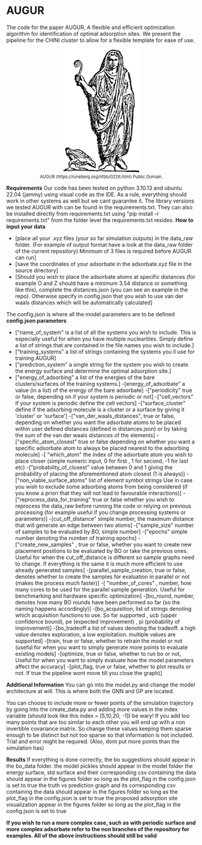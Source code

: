 # AUGUR
The code for the paper AUGUR, A flexible and efficient optimization algorithm for identification of optimal adsorption sites. We present the pipeline for the CHINI cluster to allow for a flexible template for ease of use.

<div style="text-align: center;">
<figure>
    <img src="imgs/AUGUR.png" width="200" />
    <figcaption style="font-size: 0.8em;">AUGUR (https://runeberg.org/nfbb/0226.html) Public Domain.</figcaption>
</figure>
</div>

**Requirements**
Our code has been tested on python 3.10.13 and ubuntu 22.04 (jammy) using visual code as the IDE. As a rule, everything should work in other systems as well but we cant guarantee it. The library versions we tested AUGUR with can be found in the requirements.txt. They can also be installed directly from requirements.txt using "pip install -r requirements.txt" from the folder level the requirements.txt resides.
**How to input your data**


  - [place all your .xyz files (your so far simulation outputs) in the data_raw folder. (For example of output format have a look at the data_raw folder of the current repository) Minimum of 3 files is required before AUGUR can run]
  - [save the coordinates of your adsorbate in the adsorbate.xyz file in the source directory]
  - [Should you wish to place the adsorbate atoms at specific distances (for example O and Z should have a minimum 3.54 distance or something like this), complete the distances.json (you can see an example in the repo). Otherwise specify in config.json that you wish to use van der waals distances which will be automatically calculated]
  
  
 The config.json is where all the model parameters are to be defined
 **config.json parameters**

  - ["name_of_system" is a list of all the systems you wish to include. This is especially useful for when you have multiple nuclearities. Simply define a list of strings that are contained in the file names you wish to include.]
   - ["training_systems" a list of strings containing the systems you ll use for training AUGUR]
   - ["prediction_system" a single string for the system you wish to create the energy surface and determine the optimal adsorption site.]
   - ["energy_of_adsorbing" a list of the energies of the bare clusters/surfaces of the training systems.]
   -[energy_of_adsorbate" a value (in a list) of the energy of the bare adsorbate]
   -["periodicity" true or false, depending on if your system is periodic or not]
    -["cell_vectors" if your system is periodic define the cell vectors]
   -["surface_cluster" define if the adsorbing molecule is a cluster or a surface by giving it 'cluster' or 'surface']
   -["van_der_waals_distances", true or false, depending on whether you want the adsorbate atoms to be placed within user defined distances (defined in distances.json) or by taking the sum of the van der waals distances of the elements]
   -["specific_atom_closest" true or false depending on whether you want a specific adsorbate atom to always be placed nearest to the adsorbing molecule]
   -[    "which_atom" the index of the adsorbate atom you wish to place closer (simple numeric input, 0 for first , 1 for second, -1 for last etc)
    -["probability_of_closest" value between 0 and 1 giving the probability of placing the aforementioned atom closest (1 is always)]
    -["non_viable_surface_atoms" list of element symbol strings Use in case you wish to exclude some adsorbing atoms from being considered (if you know a priori that they will not lead to favourable interactions)]
    -["reprocess_data_for_training" true or false whether you wish to reprocess the data_raw before running the code or relying on previous processing (for example useful if you change processing systems or parameters)]
    -[cut_off_distance" simple number, the maximum distance that will generate an edge between two atoms]
    -["sample_size" number of samples to be evaluated by BO, simple number]
    -["epochs" simple number denoting the number of training epochs]
    -["create_new_samples" , true or false, whether you want to create new placement positions to be evaluated by BO or take the previous ones. Useful for when the cut_off_distance is different so sample graphs need to change. If everything is the same it is much more efficient to use already generated samples]
    -[parallel_sample_creation, true or false, denotes whether to create the samples for evaluation in parallel or not (makes the process much faster)]
    -[ "number_of_cores" , number, how many cores to be used for the parallel sample generation. Useful for benchmarking and hardware specific optimization]
    -[bo_round, number, denotes how many BO rounds have been performed so far (so the naming happens accordingly)]
    -[bo_acquisition, list of strings denoting which acquisition functions to use. So far supported , ucb (upper confidence bound), pe (expected improvement) , pi (probability of improvement)]
    -[bo_tradeoff a list of values denoting the tradeoff. a high value denotes exploration, a low exploitation. multiple values are supported]
    -[train, true or false, whether to retrain the model or not (useful for when you want to simply generate more points to evaluate existing models]
    -[optimize, true or false, whether to run bo or not, Useful for when you want to simply evaluate how the model parameters affect the accuracy]
    -[plot_flag, true or false, whether to plot results or not. If true the pipeline wont move till you close the graph)]
    
    
    
**Additional Information**
You can go into the model.py and change the model architecture at will. This is where both the GNN and GP are located. 

You can choose to include more or fewer points of the simulation trajectory by going into the create_data.py and adding more values in the index variable (should look like this index = [5,10,20, -1])
be wary! If you add too many points that are too similar to each other you will end up with a non invertible covariance matrix. So change these values keeping them sparse enough to be distinct but not too sparse so that information is not included. Trial and error might be required. (Also, dont put more points than the simulation has)


**Results**
If everything is done correctly, the bo suggestions should appear in the bo_data folder. 
the model pickles should appear in the model folder
the energy surface, std surface and their corresponding csv containing the data should appear in the figures folder so long as the plot_flag in the config.json is set to true
the  truth vs prediction graph and its corresponding csv containing the data should appear in the figures folder so long as the plot_flag in the config.json is set to true
the proposed adsorption site visualization appear in the figures folder so long as the plot_flag in the config.json is set to true


**If you wish to run a more complex case, such as with periodic surface and more complex adsorbate refer to the non branches of the repository for examples. All of the above instructions should still be valid**

